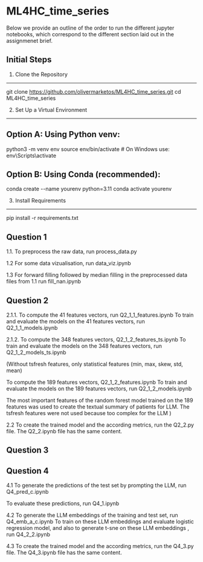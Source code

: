 # ML4HC_time_series

Below we provide an outline of the order to run the different jupyter notebooks, which correspond to the different section laid out in the assignmenet brief.

## Initial Steps

1. Clone the Repository
-------------------------
git clone https://github.com/olivermarketos/ML4HC_time_series.git
cd ML4HC_time_series


2. Set Up a Virtual Environment
--------------------------------
Option A: Using Python venv:
-----------------------------
python3 -m venv env
source env/bin/activate  # On Windows use: env\Scripts\activate

Option B: Using Conda (recommended):
-------------------------------------
conda create --name yourenv python=3.11
conda activate yourenv


3. Install Requirements
-----------------------
pip install -r requirements.txt
## Question 1

1.1. 
To preprocess the raw data, run process_data.py

1.2 For some data vizualisation, run data_viz.ipynb

1.3 For forward filling followed by median filling in the preprocessed data files from 1.1 run fill_nan.ipynb

## Question 2

2.1.1. 
To compute the 41 features vectors, run Q2_1_1_features.ipynb
To train and evaluate the models on the 41 features vectors, run Q2_1_1_models.ipynb

2.1.2.
To compute the 348 features vectors, Q2_1_2_features_ts.ipynb
To train and evaluate the models on the 348 features vectors, run Q2_1_2_models_ts.ipynb

(Without tsfresh features, only statistical features (min, max, skew, std, mean)
    
To compute the 189 features vectors, Q2_1_2_features.ipynb
To train and evaluate the models on the 189 features vectors, run Q2_1_2_models.ipynb

The most important features of the random forest model trained on the 189 features was used to create the textual summary of patients for LLM.
The tsfresh features were not used because too complex for the LLM
)

2.2
To create the trained model and the according metrics, run the Q2_2.py file.
The Q2_2.ipynb file has the same content.

## Question 3

## Question 4

4.1
To generate the predictions of the test set by prompting the LLM, run Q4_pred_c.ipynb

To evaluate these predictions, run Q4_1.ipynb

4.2
To generate the LLM embeddings of the training and test set, run Q4_emb_a_c.ipynb
To train on these LLM embeddings and evaluate logistic regression model, and also to generate t-sne on these LLM embeddings , run Q4_2_2.ipynb

4.3
To create the trained model and the according metrics, run the Q4_3.py file.
The Q4_3.ipynb file has the same content.

